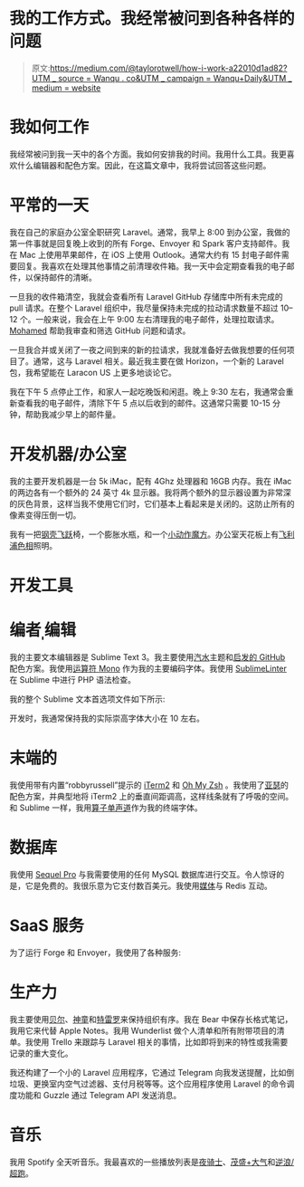 # 我的工作方式。我经常被问到各种各样的问题

> 原文:[https://medium.com/@taylorotwell/how-i-work-a22010d1ad82?UTM _ source = Wanqu . co&UTM _ campaign = Wanqu+Daily&UTM _ medium = website](https://medium.com/@taylorotwell/how-i-work-a22010d1ad82?utm_source=wanqu.co&utm_campaign=Wanqu+Daily&utm_medium=website)

# 我如何工作

我经常被问到我一天中的各个方面。我如何安排我的时间。我用什么工具。我更喜欢什么编辑器和配色方案。因此，在这篇文章中，我将尝试回答这些问题。

# 平常的一天

我在自己的家庭办公室全职研究 Laravel。通常，我早上 8:00 到办公室，我做的第一件事就是回复晚上收到的所有 Forge、Envoyer 和 Spark 客户支持邮件。我在 Mac 上使用苹果邮件，在 iOS 上使用 Outlook。通常大约有 15 封电子邮件需要回复。我喜欢在处理其他事情之前清理收件箱。我一天中会定期查看我的电子邮件，以保持邮件的清晰。

一旦我的收件箱清空，我就会查看所有 Laravel GitHub 存储库中所有未完成的 pull 请求。在整个 Laravel 组织中，我尽量保持未完成的拉动请求数量不超过 10–12 个。一般来说，我会在上午 9:00 左右清理我的电子邮件，处理拉取请求。 [Mohamed](http://github.com/themsaid) 帮助我审查和筛选 GitHub 问题和请求。

一旦我合并或关闭了一夜之间到来的新的拉请求，我就准备好去做我想要的任何项目了。通常，这与 Laravel 相关。最近我主要在做 Horizon，一个新的 Laravel 包，我希望能在 Laracon US 上更多地谈论它。

我在下午 5 点停止工作，和家人一起吃晚饭和闲逛。晚上 9:30 左右，我通常会重新查看我的电子邮件，清除下午 5 点以后收到的邮件。这通常只需要 10-15 分钟，帮助我减少早上的邮件量。

# 开发机器/办公室

我的主要开发机器是一台 5k iMac，配有 4Ghz 处理器和 16GB 内存。我在 iMac 的两边各有一个额外的 24 英寸 4k 显示器。我将两个额外的显示器设置为非常深的灰色背景，这样当我不使用它们时，它们基本上看起来是关闭的。这防止所有的像素变得压倒一切。



我有一把[钢壳飞跃](http://store.steelcase.com/seating/office-chairs/leap)椅，一个膨胀水瓶，和一个[小动作魔方](https://www.kickstarter.com/projects/antsylabs/fidget-cube-a-vinyl-desk-toy)。办公室天花板上有[飞利浦色相](http://www2.meethue.com/en-us/)照明。

# 开发工具

# 编者ˌ编辑

我的主要文本编辑器是 Sublime Text 3。我主要使用[汽水](https://github.com/buymeasoda/soda-theme)主题和[启发的 GitHub](https://github.com/sethlopezme/InspiredGitHub.tmtheme) 配色方案。我使用[运算符 Mono](https://www.typography.com/fonts/operator/styles/) 作为我的主要编码字体。我使用 [SublimeLinter](http://www.sublimelinter.com/en/latest/) 在 Sublime 中进行 PHP 语法检查。

我的整个 Sublime 文本首选项文件如下所示:



开发时，我通常保持我的实际崇高字体大小在 10 左右。

# 末端的

我使用带有内置“robbyrussell”提示的 [iTerm2](https://www.iterm2.com/index.html) 和 [Oh My Zsh](https://github.com/robbyrussell/oh-my-zsh) 。我使用了[亚瑟](https://github.com/mbadolato/iTerm2-Color-Schemes/blob/master/schemes/Arthur.itermcolors)的配色方案，并典型地将 iTerm2 上的垂直间距调高，这样线条就有了呼吸的空间。和 Sublime 一样，我用[算子单声道](https://www.typography.com/fonts/operator/styles/)作为我的终端字体。



# 数据库

我使用 [Sequel Pro](https://www.sequelpro.com/) 与我需要使用的任何 MySQL 数据库进行交互。令人惊讶的是，它是免费的。我很乐意为它支付数百美元。我使用[媒体](http://getmedis.com/)与 Redis 互动。

# SaaS 服务

为了运行 Forge 和 Envoyer，我使用了各种服务:

# 生产力

我主要使用[贝尔](http://www.bear-writer.com/)、[神童](https://www.wunderlist.com/)和[特雷罗](https://trello.com/)来保持组织有序。我在 Bear 中保存长格式笔记，我用它来代替 Apple Notes。我用 Wunderlist 做个人清单和所有附带项目的清单。我使用 Trello 来跟踪与 Laravel 相关的事情，比如即将到来的特性或我需要记录的重大变化。

我还构建了一个小的 Laravel 应用程序，它通过 Telegram 向我发送提醒，比如倒垃圾、更换室内空气过滤器、支付月税等等。这个应用程序使用 Laravel 的命令调度功能和 Guzzle 通过 Telegram API 发送消息。

# 音乐

我用 Spotify 全天听音乐。我最喜欢的一些播放列表是[夜骑士](https://open.spotify.com/user/spotify/playlist/6Y5oLMTb9CdZ9eO1v6ns7F)、[茂盛+大气](https://open.spotify.com/user/spotify/playlist/1SvdCw4FMhqxo7dj8uYNxb)和[逆浪/超跑](https://open.spotify.com/user/spotify/playlist/2yLXxKhhziG2xzy7eyD4TD)。





